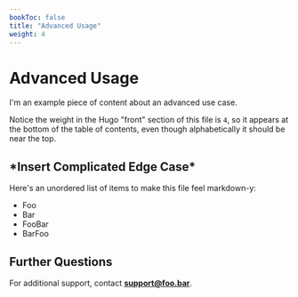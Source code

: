 ```yaml
---
bookToc: false
title: "Advanced Usage"
weight: 4
---
```

# Advanced Usage

I'm an example piece of content about an advanced use case.

Notice the weight in the Hugo "front" section of this file is `4`, so it appears at the bottom of the table of contents, even though alphabetically it should be near the top.

## \*Insert Complicated Edge Case\*

Here's an unordered list of items to make this file feel markdown-y:

- Foo
- Bar
- FooBar
- BarFoo

## Further Questions

For additional support, contact **support@foo.bar**.
